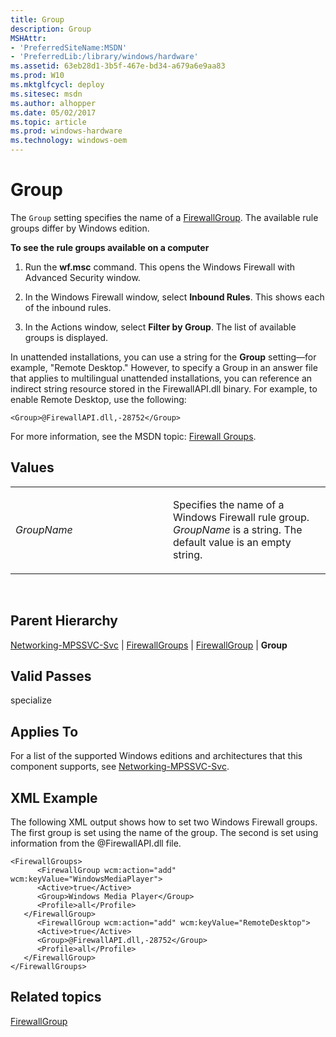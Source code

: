 ```yaml
---
title: Group
description: Group
MSHAttr:
- 'PreferredSiteName:MSDN'
- 'PreferredLib:/library/windows/hardware'
ms.assetid: 63eb28d1-3b5f-467e-bd34-a679a6e9aa83
ms.prod: W10
ms.mktglfcycl: deploy
ms.sitesec: msdn
ms.author: alhopper
ms.date: 05/02/2017
ms.topic: article
ms.prod: windows-hardware
ms.technology: windows-oem
---
```


# Group


The `Group` setting specifies the name of a [FirewallGroup](networking-mpssvc-svcfirewallgroups-firewallgroup.md). The available rule groups differ by Windows edition.

**To see the rule groups available on a computer**

1.  Run the **wf.msc** command. This opens the Windows Firewall with Advanced Security window.

2.  In the Windows Firewall window, select **Inbound Rules**. This shows each of the inbound rules.

3.  In the Actions window, select **Filter by Group**. The list of available groups is displayed.

In unattended installations, you can use a string for the **Group** setting—for example, "Remote Desktop." However, to specify a Group in an answer file that applies to multilingual unattended installations, you can reference an indirect string resource stored in the FirewallAPI.dll binary. For example, to enable Remote Desktop, use the following:

``` syntax
<Group>@FirewallAPI.dll,-28752</Group>
```

For more information, see the MSDN topic: [Firewall Groups](http://go.microsoft.com/fwlink/?LinkId=99708).

## Values


<table>
<colgroup>
<col width="50%" />
<col width="50%" />
</colgroup>
<tbody>
<tr class="odd">
<td><p><em>GroupName</em></p></td>
<td><p>Specifies the name of a Windows Firewall rule group. <em>GroupName</em> is a string. The default value is an empty string.</p></td>
</tr>
</tbody>
</table>

 

## Parent Hierarchy


[Networking-MPSSVC-Svc](networking-mpssvc-svc.md) | [FirewallGroups](networking-mpssvc-svcfirewallgroups.md) | [FirewallGroup](networking-mpssvc-svcfirewallgroups-firewallgroup.md) | **Group**

## Valid Passes


specialize

## Applies To


For a list of the supported Windows editions and architectures that this component supports, see [Networking-MPSSVC-Svc](networking-mpssvc-svc.md).

## XML Example


The following XML output shows how to set two Windows Firewall groups. The first group is set using the name of the group. The second is set using information from the @FirewallAPI.dll file.

``` syntax
<FirewallGroups>
      <FirewallGroup wcm:action="add" wcm:keyValue="WindowsMediaPlayer">
      <Active>true</Active> 
      <Group>Windows Media Player</Group> 
      <Profile>all</Profile> 
   </FirewallGroup>
      <FirewallGroup wcm:action="add" wcm:keyValue="RemoteDesktop">
      <Active>true</Active> 
      <Group>@FirewallAPI.dll,-28752</Group> 
      <Profile>all</Profile> 
   </FirewallGroup>
</FirewallGroups>
```

## Related topics


[FirewallGroup](networking-mpssvc-svcfirewallgroups-firewallgroup.md)

 

 







